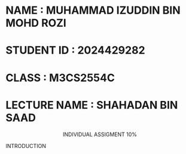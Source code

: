   <h1>NAME : MUHAMMAD IZUDDIN BIN MOHD ROZI</h1>
  <h1>STUDENT ID : 2024429282</h1>
  <h1>CLASS : M3CS2554C</h1>
  <h1>LECTURE NAME : SHAHADAN BIN SAAD </h1>

  
<div align="center">
  <p>INDIVIDUAL ASSIGMENT 10%</p>
</div>


INTRODUCTION
